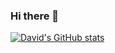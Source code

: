### Hi there 👋
[![David's GitHub stats](https://github-readme-stats.vercel.app/api?username=NavyDav&hide=contribs,prs&count_private=true&show_icons=true&theme=jolly&hide_border=enabled)](https://github.com/anuraghazra/github-readme-stats)
<!--
**NavyDav/NavyDav** is a ✨ _special_ ✨ repository because its `README.md` (this file) appears on your GitHub profile.

Here are some ideas to get you started:

- 🔭 I’m currently working on ...
- 🌱 I’m currently learning ...
- 👯 I’m looking to collaborate on ...
- 🤔 I’m looking for help with ...
- 💬 Ask me about ...
- 📫 How to reach me: ...
- 😄 Pronouns: ...
- ⚡ Fun fact: ...
-->
